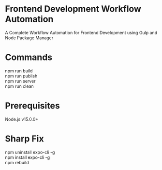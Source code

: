 # Frontend Development Workflow Automation
A Complete Workflow Automation for Frontend Development using Gulp and Node Package Manager

# Commands
npm run build  
npm run publish  
npm run server  
npm run clean

# Prerequisites
Node.js v15.0.0+

# Sharp Fix
npm uninstall expo-cli -g  
npm install expo-cli -g  
npm rebuild
